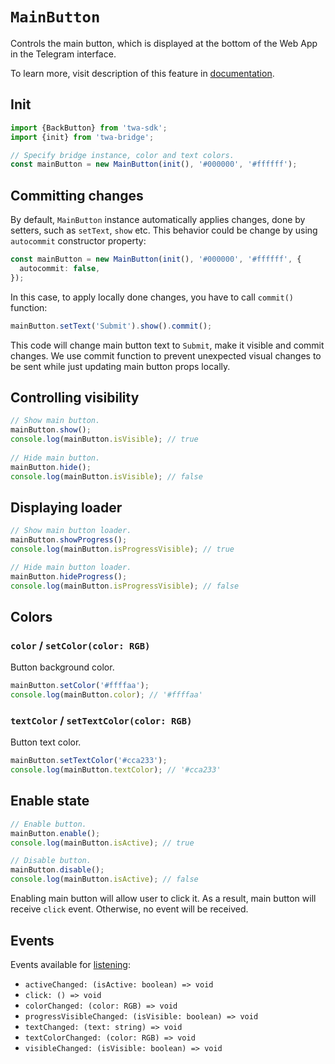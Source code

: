 # `MainButton`

Controls the main button, which is displayed at the bottom of the Web App in the
Telegram interface.

To learn more, visit description of this feature
in [documentation](../../../features/main-button).

## Init

```typescript
import {BackButton} from 'twa-sdk';
import {init} from 'twa-bridge';

// Specify bridge instance, color and text colors.
const mainButton = new MainButton(init(), '#000000', '#ffffff');
```

## Committing changes

By default, `MainButton` instance automatically applies changes, done
by setters, such as `setText`, `show` etc. This behavior could be change by
using `autocommit` constructor property:

```typescript
const mainButton = new MainButton(init(), '#000000', '#ffffff', {
  autocommit: false,
});
```

In this case, to apply locally done changes, you have to call `commit()` 
function:

```typescript
mainButton.setText('Submit').show().commit();
```

This code will change main button text to `Submit`, make it visible
and commit changes. We use commit function to prevent unexpected visual changes
to be sent while just updating main button props locally.

## Controlling visibility

```typescript  
// Show main button.  
mainButton.show();  
console.log(mainButton.isVisible); // true  
  
// Hide main button.  
mainButton.hide();  
console.log(mainButton.isVisible); // false  
```

## Displaying loader

```typescript
// Show main button loader.  
mainButton.showProgress();
console.log(mainButton.isProgressVisible); // true  

// Hide main button loader.  
mainButton.hideProgress();
console.log(mainButton.isProgressVisible); // false
```

## Colors

### `color` / `setColor(color: RGB)`

Button background color.

```typescript 
mainButton.setColor('#ffffaa');
console.log(mainButton.color); // '#ffffaa'
```

### `textColor` / `setTextColor(color: RGB)`

Button text color.

```typescript 
mainButton.setTextColor('#cca233');
console.log(mainButton.textColor); // '#cca233'
```

## Enable state

```typescript
// Enable button.  
mainButton.enable();
console.log(mainButton.isActive); // true  

// Disable button.  
mainButton.disable();
console.log(mainButton.isActive); // false
```

Enabling main button will allow user to click it. As a result, main button
will receive `click` event. Otherwise, no event will be received.

## Events

Events available for [listening](../about#events):

- `activeChanged: (isActive: boolean) => void`
- `click: () => void`
- `colorChanged: (color: RGB) => void`
- `progressVisibleChanged: (isVisible: boolean) => void`
- `textChanged: (text: string) => void`
- `textColorChanged: (color: RGB) => void`
- `visibleChanged: (isVisible: boolean) => void`
